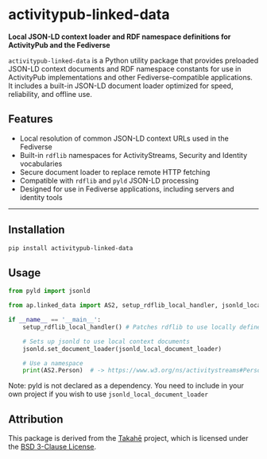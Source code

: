 # activitypub-linked-data

**Local JSON-LD context loader and RDF namespace definitions for
ActivityPub and the Fediverse**

`activitypub-linked-data` is a Python utility package that provides
preloaded JSON-LD context documents and RDF namespace constants for
use in ActivityPub implementations and other Fediverse-compatible
applications. It includes a built-in JSON-LD document loader optimized
for speed, reliability, and offline use.

## Features

- Local resolution of common JSON-LD context URLs used in the
  Fediverse
- Built-in `rdflib` namespaces for ActivityStreams, Security and
  Identity vocabularies
- Secure document loader to replace remote HTTP fetching
- Compatible with `rdflib` and `pyld` JSON-LD processing
- Designed for use in Fediverse applications, including servers and
  identity tools

---

## Installation

```sh
pip install activitypub-linked-data
```


## Usage

```python
from pyld import jsonld

from ap.linked_data import AS2, setup_rdflib_local_handler, jsonld_local_document_loader

if __name__ == '__main__':
    setup_rdflib_local_handler() # Patches rdflib to use locally defined contexts, when available.

    # Sets up jsonld to use local context documents
    jsonld.set_document_loader(jsonld_local_document_loader)

    # Use a namespace
    print(AS2.Person)  # -> https://www.w3.org/ns/activitystreams#Person
```

Note: pyld is not declared as a dependency. You need to include in your own project if you
wish to use `jsonld_local_document_loader`

## Attribution

This package is derived from the
[Takahē](https://github.com/jointakahe/takahe) project, which is
licensed under the [BSD 3-Clause
License](https://opensource.org/licenses/BSD-3-Clause).
